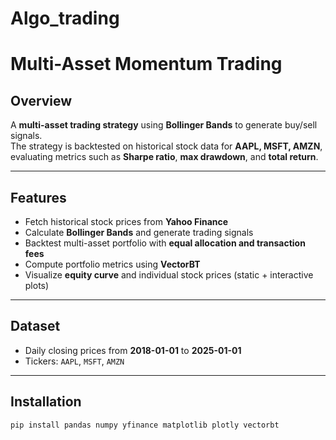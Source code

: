 # Algo_trading
# Multi-Asset Momentum Trading 

## Overview
A **multi-asset trading strategy** using **Bollinger Bands** to generate buy/sell signals.  
The strategy is backtested on historical stock data for **AAPL, MSFT, AMZN**, evaluating metrics such as **Sharpe ratio**, **max drawdown**, and **total return**.

---

## Features
- Fetch historical stock prices from **Yahoo Finance**  
- Calculate **Bollinger Bands** and generate trading signals  
- Backtest multi-asset portfolio with **equal allocation and transaction fees**  
- Compute portfolio metrics using **VectorBT**  
- Visualize **equity curve** and individual stock prices (static + interactive plots)  

---

## Dataset
- Daily closing prices from **2018-01-01** to **2025-01-01**  
- Tickers: `AAPL`, `MSFT`, `AMZN`  

---

## Installation
```bash
pip install pandas numpy yfinance matplotlib plotly vectorbt
